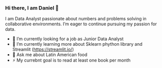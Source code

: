 ### Hi there, I am Daniel 👋

I am Data Analyst passionate about numbers and problems solving in collaborative environments. I’m eager to continue pursuing my passion for data.

- 🔭 I’m currently looking for a job as Junior Data Analyst
- 🌱 I’m currently learning more about Sklearn phython library and Streamlit (https://streamlit.io/)
- 💬 Ask me about Latin American food
- ⚡ My currebnt goal is to read at least one book per month 

<!--
**DanielRianos/DanielRianos** is a ✨ _special_ ✨ repository because its `README.md` (this file) appears on your GitHub profile.

Here are some ideas to get you started:

- 🔭 I’m currently working on ...
- 🌱 I’m currently learning ...
- 👯 I’m looking to collaborate on ...
- 🤔 I’m looking for help with ...
- 💬 Ask me about ...I am Data Analyst 
- 📫 How to reach me: ...
- 😄 Pronouns: ...
- ⚡ Fun fact: ...
-->

